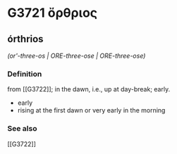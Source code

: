 # G3721 ὄρθριος

## órthrios

_(or'-three-os | ORE-three-ose | ORE-three-ose)_

### Definition

from [[G3722]]; in the dawn, i.e., up at day-break; early.

- early
- rising at the first dawn or very early in the morning

### See also

[[G3722]]


